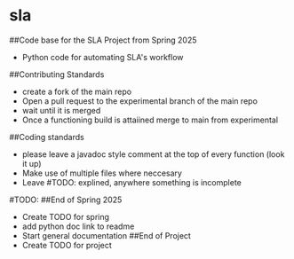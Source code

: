# sla

##Code base for the SLA Project from Spring 2025
* Python code for automating SLA's workflow

##Contributing Standards
* create a fork of the main repo
* Open a pull request to the experimental branch of the main repo
* wait until it is merged
* Once a functioning build is attaiined merge to main from experimental

##Coding standards
* please leave a javadoc style comment at the top of every function (look it up)
* Make use of multiple files where neccesary
* Leave #TODO: explined, anywhere something is incomplete

#TODO:
##End of Spring 2025
* Create TODO for spring
* add python doc link to readme
* Start general documentation
##End of Project
* Create TODO for project
